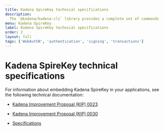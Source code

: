 ```yaml
---
title: Kadena SpireKey technical specifications
description:
  The `@kadena/kadena-cli` library provides a complete set of commands for creating applications and interacting with the Kadena network interactively or by using scripts from the command-line.
menu: Kadena SpireKey
label: Kadena SpireKey technical specifications
order: 2
layout: full
tags: ['WebAuthN', 'authentication', 'signing', 'transactions']
---
```


# Kadena SpireKey technical specifications

For information about embedding Kadena SpireKey in your applications, see the following technical documentation:

- [Kadena Improvement Proposal (KIP) 0023](https://github.com/kadena-community/spirekey/blob/main/docs/KIP-0023/KIP-0023.md)

- [Kadena Improvement Proposal (KIP) 0030](https://github.com/kadena-community/spirekey/blob/main/docs/KIP-0030/KIP-0030.md)

- [Specifications](https://github.com/kadena-community/spirekey/blob/main/docs/KIP-0030/SPECS.md)
